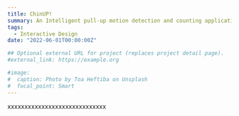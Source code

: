 ```yaml
---
title: ChinUP!
summary: An Intelligent pull-up motion detection and counting application.
tags:
  - Interactive Design
date: "2022-06-01T00:00:00Z"

## Optional external URL for project (replaces project detail page).
#external_link: https://example.org

#image:
#  caption: Photo by Toa Heftiba on Unsplash
#  focal_point: Smart
---
```


xxxxxxxxxxxxxxxxxxxxxxxxxxxxx